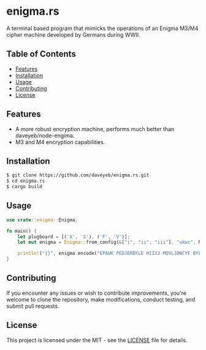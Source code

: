 # enigma.rs

A terminal based program that mimicks the operations of an Enigma M3/M4 cipher machine developed by Germans during WWII.

## Table of Contents

- [Features](#features)
- [Installation](#installation)
- [Usage](#usage)
- [Contributing](#contributing)
- [License](#license)

## Features

- A more robust encryption machine, performs much better than daveyeb/node-engima.
- M3 and M4 encryption capabilities.

## Installation

```sh
$ git clone https://github.com/daveyeb/enigma.rs.git
$ cd enigma.rs
$ cargo build
```
## Usage

```rust 
use crate::enigma::Enigma;

fn main() {
    let plugboard = [('X', 'S'), ('F', 'V')];
    let mut enigma = Enigma::from_config(&["i", "ii", "iii"], "ukwc", None, Some(&plugboard));

    println!("{}", enigma.encode("EPAUK PEDJERBYLE HIIXJ MQVLJDNCYF BYLUZ QMVGOVQXXC JFGOF CWJEEMPWUZ GFWLF ZMUBHZRWXQ GDAWH KCIAUIJSWO CGSRH NRFKQPDHLT QYLBE FRGMLQEJMB NOUYD JBYITCVNMM KGGIP VYMVGSCFHN"))
}

```

## Contributing

If you encounter any issues or wish to contribute improvements, you're welcome to clone the repository, make modifications, conduct testing, and submit pull requests.

## License 

This project is licensed under the MIT - see the [LICENSE](/LICENSE) file for details.
